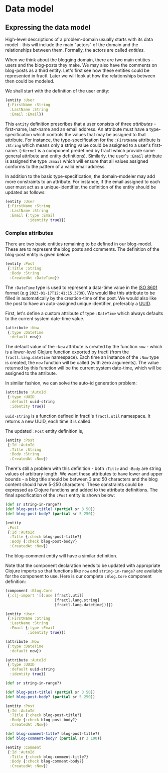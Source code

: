 # Data model

## Expressing the data model

High-level descriptions of a problem-domain usually starts with its data model - this will include
the main "actors" of the domain and the relationships between them. Formally, the actors are called
*entities*. 

When we think about the blogging domain, there are two main entities - users and the blog-posts they make.
We may also have the comments on blog-posts as a third entity. Let's first see how these entities could be
represented in fractl. Later we will look at how the relationships between then could be modeled.

We shall start with the definition of the user entity:

```clojure
(entity :User
 {:FirstName :String
  :LastName :String
  :Email :Email})
```

This `entity` definition prescribes that a user consists of three *attributes* - 
first-name, last-name and an email address. An attribute must have a type-specification
which controls the values that may be assigned to that attribute. For instance, the
type-specification for the `:FirstName` attribute is `:String` which means only
a string value could be assigned to a user's first-name. (`:Kernel` is a component predefined
by fractl which provide some general attribute and entity definitions). Similarly, the user's
`:Email` attribute is assigned the type `:Email` which will ensure that all values assigned
conforms to the pattern of a valid email address.

In addition to the basic type-specification, the domain-modeler may add more constraints to an
attribute. For instance, if the email assigned to each user must act as a unique-identifier,
the definition of the entity should be updated as follows:

```clojure
(entity :User
 {:FirstName :String
  :LastName :String
  :Email {:type :Email
          :identity true}})
```
### Complex attributes

There are two basic entities remaining to be defined in our blog-model. These are to represent
the blog posts and comments. The definition of the blog-post entity is given below:

```clojure
(entity :Post
 {:Title :String
  :Body :String
  :CreatedAt :DateTime})
```

The `:DateTime` type is used to represent a data-time value in the
[ISO 8601](https://en.wikipedia.org/wiki/ISO_8601) format (e.g `2023-01-17T12:41:15.3739`).
We would like this attribute to be filled in automatically by the creation-time of the post. We would also like the post
to have an auto-assigned unique identifier, preferably a [UUID](https://en.wikipedia.org/wiki/Universally_unique_identifier).

First, let's define a custom attribute of type `:DateTime` which always defaults to the current system date-time value.

```clojure
(attribute :Now
 {:type :DateTime
  :default now})
```

The default value of the `:Now` attribute is created by the function `now` - which is a lower-level
Clojure function exported by fractl (from the `fractl.lang.datetime` namespace).
Each time an instance of the `:Now` type is created, the `now` function will be called (with zero arguments).
The value returned by this function will be the current system date-time, which will be assigned to the attribute.

In similar fashion, we can solve the auto-id generation problem:

```clojure
(attribute :AutoId
 {:type :UUID
  :default uuid-string
  :identity true})
```

`uuid-string` is a function defined in fractl's `fractl.util` namespace. It returns a new UUID, each time it is called.

The updated `:Post` entity definition is,

```clojure
(entity :Post
 {:Id :AutoId
  :Title :String
  :Body :String
  :CreatedAt :Now})
```

There's still a problem with this definition - both `:Title` and `:Body` are string values of arbitrary length.
We want these attributes to have lower and upper bounds - a blog title should be between 3 and 50 characters and
the blog content should have 5-250 characters. These constraints could be expressed as Clojure functions and added
to the attribute definitions. The final specification of the `:Post` entity is shown below:

```clojure
(def sr string-in-range?)
(def blog-post-title? (partial sr 3 50))
(def blog-post-body? (partial sr 5 250))

(entity
 :Post
 {:Id :AutoId
  :Title {:check blog-post-title?}
  :Body {:check blog-post-body?}
  :CreatedAt :Now})
```
The blog-comment entity will have a similar definition.

Note that the component declaration needs to be updated with appropriate Clojure
imports so that functions like `now` and `string-in-range?` are available for the
component to use. Here is our complete `:Blog.Core` component definition:

```clojure
(component :Blog.Core
 {:clj-import '[(:use [fractl.util]
                      [fractl.lang.string]
                      [fractl.lang.datetime])]})

(entity :User
 {:FirstName :String
  :LastName :String
  :Email {:type :Email
          :identity true}})

(attribute :Now
 {:type :DateTime
  :default now})

(attribute :AutoId
 {:type :UUID
  :default uuid-string
  :identity true})

(def sr string-in-range?)

(def blog-post-title? (partial sr 3 50))
(def blog-post-body? (partial sr 5 250))

(entity :Post
 {:Id :AutoId
  :Title {:check blog-post-title?}
  :Body {:check blog-post-body?}
  :CreatedAt :Now})

(def blog-comment-title? blog-post-title?)
(def blog-comment-body? (partial sr 3 100))

(entity :Comment
 {:Id :AutoId
  :Title {:check blog-comment-title?}
  :Body {:check blog-comment-body?}
  :CreatedAt :Now})
```
